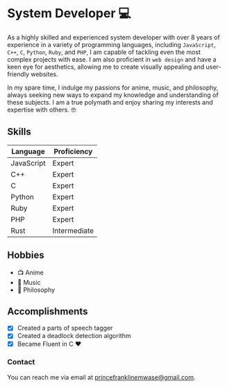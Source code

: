 # System Developer :computer:

As a highly skilled and experienced system developer with over 8 years of experience in a variety of programming languages, including `JavaScript`, `C++`, `C`, `Python`, `Ruby`, and `PHP`, I am capable of tackling even the most complex projects with ease. I am also proficient in `web design` and have a keen eye for aesthetics, allowing me to create visually appealing and user-friendly websites.

In my spare time, I indulge my passions for anime, music, and philosophy, always seeking new ways to expand my knowledge and understanding of these subjects. I am a true polymath and enjoy sharing my interests and expertise with others. :nerd_face:

## Skills

| Language       | Proficiency   |
|----------------|---------------|
| JavaScript     | Expert        |
| C++            | Expert        |
| C              | Expert        |
| Python         | Expert        |
| Ruby           | Expert        |
| PHP            | Expert        |
| Rust           | Intermediate  |

## Hobbies

- :tv: Anime
- :musical_note: Music
- :book: Philosophy

## Accomplishments

 - [x] Created a parts of speech tagger
 - [x] Created a deadlock detection algorithm
 - [x] Became Fluent in C :heart:

### Contact

You can reach me via email at [princefranklinemwase@gmail.com](mailto:princefranklinemwase@gmail.com).

